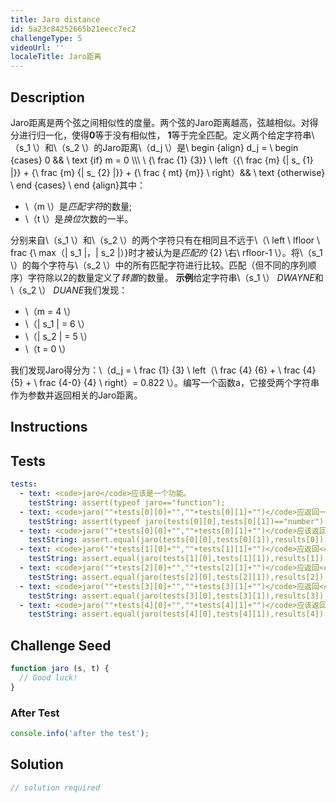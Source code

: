 ```yaml
---
title: Jaro distance
id: 5a23c84252665b21eecc7ec2
challengeType: 5
videoUrl: ''
localeTitle: Jaro距离
---
```


## Description
<section id="description"> Jaro距离是两个弦之间相似性的度量。两个弦的Jaro距离越高，弦越相似。对得分进行归一化，使得<b>0</b>等于没有相似性， <b>1</b>等于完全匹配。定义两个给定字符串\（s_1 \）和\（s_2 \）的Jaro距离\（d_j \）是\ begin {align} d_j = \ begin {cases} 0 &amp;&amp; \ text {if} m = 0 \\\ \ {\ frac {1} {3}} \ left（{\ frac {m} {| s_ {1} |}} + {\ frac {m} {| s_ {2} |}} + {\ frac { mt} {m}} \ right）&amp;&amp; \ text {otherwise} \ end {cases} \ end {align}其中： <ul><li> \（m \）是<i>匹配字符</i>的数量; </li><li> \（t \）是<i>换位</i>次数的一半。 </li></ul>分别来自\（s_1 \）和\（s_2 \）的两个字符只有在相同且不远于\（\ left \ lfloor \ frac {\ max（| s_1 |，| s_2 |）}时才被认为是<i>匹配的</i> {2} \右\ rfloor-1 \）。将\（s_1 \）的每个字符与\（s_2 \）中的所有匹配字符进行比较。匹配（但不同的序列顺序）字符除以2的数量定义了<i>转置</i>的数量。 <b>示例</b>给定字符串\（s_1 \） <i>DWAYNE</i>和\（s_2 \） <i>DUANE</i>我们发现： <ul><li> \（m = 4 \） </li><li> \（| s_1 | = 6 \） </li><li> \（| s_2 | = 5 \） </li><li> \（t = 0 \） </li></ul>我们发现Jaro得分为：\（d_j = \ frac {1} {3} \ left（\ frac {4} {6} + \ frac {4} {5} + \ frac {4-0} {4} \ right）= 0.822 \）。编写一个函数a，它接受两个字符串作为参数并返回相关的Jaro距离。 </section>

## Instructions
<section id="instructions">
</section>

## Tests
<section id='tests'>

```yml
tests:
  - text: <code>jaro</code>应该是一个功能。
    testString: assert(typeof jaro=="function");
  - text: <code>jaro(""+tests[0][0]+"",""+tests[0][1]+"")</code>应返回一个数字。
    testString: assert(typeof jaro(tests[0][0],tests[0][1])=="number");
  - text: <code>jaro(""+tests[0][0]+"",""+tests[0][1]+"")</code>应该返回<code>"+results[0]+"</code> 。
    testString: assert.equal(jaro(tests[0][0],tests[0][1]),results[0]);
  - text: <code>jaro(""+tests[1][0]+"",""+tests[1][1]+"")</code>应返回<code>"+results[1]+"</code> 。
    testString: assert.equal(jaro(tests[1][0],tests[1][1]),results[1]);
  - text: <code>jaro(""+tests[2][0]+"",""+tests[2][1]+"")</code>应返回<code>"+results[2]+"</code> 。
    testString: assert.equal(jaro(tests[2][0],tests[2][1]),results[2]);
  - text: <code>jaro(""+tests[3][0]+"",""+tests[3][1]+"")</code>应返回<code>"+results[3]+"</code> 。
    testString: assert.equal(jaro(tests[3][0],tests[3][1]),results[3]);
  - text: <code>jaro(""+tests[4][0]+"",""+tests[4][1]+"")</code>应该返回<code>"+results[4]+"</code> 。
    testString: assert.equal(jaro(tests[4][0],tests[4][1]),results[4]);

```

</section>

## Challenge Seed
<section id='challengeSeed'>

<div id='js-seed'>

```js
function jaro (s, t) {
  // Good luck!
}

```

</div>


### After Test
<div id='js-teardown'>

```js
console.info('after the test');
```

</div>

</section>

## Solution
<section id='solution'>

```js
// solution required
```
</section>
